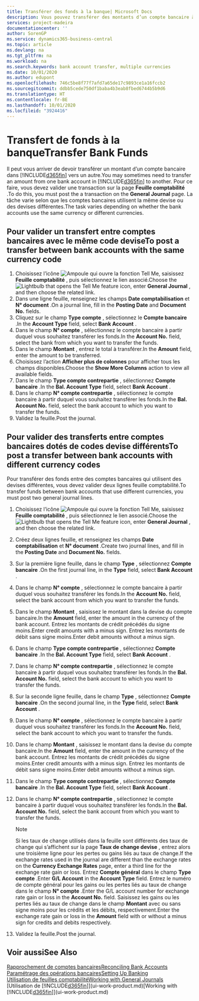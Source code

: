 ```yaml
---
title: Transférer des fonds à la banque| Microsoft Docs
description: Vous pouvez transférer des montants d’un compte bancaire à un autre, y compris dans différentes devises, en validant la transaction dans la feuille comptabilité.
services: project-madeira
documentationcenter: ''
author: SorenGP
ms.service: dynamics365-business-central
ms.topic: article
ms.devlang: na
ms.tgt_pltfrm: na
ms.workload: na
ms.search.keywords: bank account transfer, multiple currencies
ms.date: 10/01/2020
ms.author: edupont
ms.openlocfilehash: 746c5be8f77f7afd7a65de17c9893ce1a16fccb2
ms.sourcegitcommit: ddbb5cede750df1baba4b3eab8fbed6744b5b9d6
ms.translationtype: HT
ms.contentlocale: fr-BE
ms.lasthandoff: 10/01/2020
ms.locfileid: "3924416"
---
```

# <a name="transfer-bank-funds"></a><span data-ttu-id="f733b-103">Transfert de fonds à la banque</span><span class="sxs-lookup"><span data-stu-id="f733b-103">Transfer Bank Funds</span></span>
<span data-ttu-id="f733b-104">Il peut vous arriver de devoir transférer un montant d’un compte bancaire dans [!INCLUDE[d365fin](includes/d365fin_md.md)] vers un autre.</span><span class="sxs-lookup"><span data-stu-id="f733b-104">You may sometimes need to transfer an amount from one bank account in [!INCLUDE[d365fin](includes/d365fin_md.md)] to another.</span></span> <span data-ttu-id="f733b-105">Pour ce faire, vous devez valider une transaction sur la page **Feuille comptabilité** .</span><span class="sxs-lookup"><span data-stu-id="f733b-105">To do this, you must post the a transaction on the **General Journal** page.</span></span> <span data-ttu-id="f733b-106">La tâche varie selon que les comptes bancaires utilisent la même devise ou des devises différentes.</span><span class="sxs-lookup"><span data-stu-id="f733b-106">The task varies depending on whether the bank accounts use the same currency or different currencies.</span></span>

## <a name="to-post-a-transfer-between-bank-accounts-with-the-same-currency-code"></a><span data-ttu-id="f733b-107">Pour valider un transfert entre comptes bancaires avec le même code devise</span><span class="sxs-lookup"><span data-stu-id="f733b-107">To post a transfer between bank accounts with the same currency code</span></span>
1. <span data-ttu-id="f733b-108">Choisissez l’icône ![Ampoule qui ouvre la fonction Tell Me](media/ui-search/search_small.png "Dites-moi ce que vous voulez faire"), saisissez **Feuille comptabilité** , puis sélectionnez le lien associé.</span><span class="sxs-lookup"><span data-stu-id="f733b-108">Choose the ![Lightbulb that opens the Tell Me feature](media/ui-search/search_small.png "Tell me what you want to do") icon, enter **General Journal** , and then choose the related link.</span></span>
2. <span data-ttu-id="f733b-109">Dans une ligne feuille, renseignez les champs **Date comptabilisation** et **N° document** .</span><span class="sxs-lookup"><span data-stu-id="f733b-109">On a journal line, fill in the **Posting Date** and **Document No.** fields.</span></span>
3. <span data-ttu-id="f733b-110">Cliquez sur le champ **Type compte** , sélectionnez le **Compte bancaire** .</span><span class="sxs-lookup"><span data-stu-id="f733b-110">In the **Account Type** field, select **Bank Account** .</span></span>
4. <span data-ttu-id="f733b-111">Dans le champ **N° compte** , sélectionnez le compte bancaire à partir duquel vous souhaitez transférer les fonds.</span><span class="sxs-lookup"><span data-stu-id="f733b-111">In the **Account No.** field, select the bank from which you want to transfer the funds.</span></span>
5. <span data-ttu-id="f733b-112">Dans le champ **Montant** , entrez le total à transférer.</span><span class="sxs-lookup"><span data-stu-id="f733b-112">In the **Amount** field, enter the amount to be transferred.</span></span>
6. <span data-ttu-id="f733b-113">Choisissez l’action **Afficher plus de colonnes** pour afficher tous les champs disponibles.</span><span class="sxs-lookup"><span data-stu-id="f733b-113">Choose the **Show More Columns** action to view all available fields.</span></span>
7. <span data-ttu-id="f733b-114">Dans le champ **Type compte contrepartie** , sélectionnez **Compte bancaire** .</span><span class="sxs-lookup"><span data-stu-id="f733b-114">In the **Bal. Account Type** field, select **Bank Account** .</span></span>
8. <span data-ttu-id="f733b-115">Dans le champ **N° compte contrepartie** , sélectionnez le compte bancaire à partir duquel vous souhaitez transférer les fonds.</span><span class="sxs-lookup"><span data-stu-id="f733b-115">In the **Bal. Account No.** field, select the bank account to which you want to transfer the funds.</span></span>
9. <span data-ttu-id="f733b-116">Validez la feuille.</span><span class="sxs-lookup"><span data-stu-id="f733b-116">Post the journal.</span></span>

## <a name="to-post-a-transfer-between-bank-accounts-with-different-currency-codes"></a><span data-ttu-id="f733b-117">Pour valider des transferts entre comptes bancaires dotés de codes devise différents</span><span class="sxs-lookup"><span data-stu-id="f733b-117">To post a transfer between bank accounts with different currency codes</span></span>
<span data-ttu-id="f733b-118">Pour transférer des fonds entre des comptes bancaires qui utilisent des devises différentes, vous devez valider deux lignes feuille comptabilité.</span><span class="sxs-lookup"><span data-stu-id="f733b-118">To transfer funds between bank accounts that use different currencies, you must post two general journal lines.</span></span>

1. <span data-ttu-id="f733b-119">Choisissez l’icône ![Ampoule qui ouvre la fonction Tell Me](media/ui-search/search_small.png "Dites-moi ce que vous voulez faire"), saisissez **Feuille comptabilité** , puis sélectionnez le lien associé.</span><span class="sxs-lookup"><span data-stu-id="f733b-119">Choose the ![Lightbulb that opens the Tell Me feature](media/ui-search/search_small.png "Tell me what you want to do") icon, enter **General Journal** , and then choose the related link.</span></span>
2. <span data-ttu-id="f733b-120">Créez deux lignes feuille, et renseignez les champs **Date comptabilisation** et **N° document** .</span><span class="sxs-lookup"><span data-stu-id="f733b-120">Create two journal lines, and fill in the **Posting Date** and **Document No.** fields.</span></span>
3. <span data-ttu-id="f733b-121">Sur la première ligne feuille, dans le champ **Type** , sélectionnez **Compte bancaire** .</span><span class="sxs-lookup"><span data-stu-id="f733b-121">On the first journal line, in the **Type** field, select **Bank Account** .</span></span>
4. <span data-ttu-id="f733b-122">Dans le champ **N° compte** , sélectionnez le compte bancaire à partir duquel vous souhaitez transférer les fonds.</span><span class="sxs-lookup"><span data-stu-id="f733b-122">In the **Account No.** field, select the bank account from which you want to transfer the funds.</span></span>
5. <span data-ttu-id="f733b-123">Dans le champ **Montant** , saisissez le montant dans la devise du compte bancaire.</span><span class="sxs-lookup"><span data-stu-id="f733b-123">In the **Amount** field, enter the amount in the currency of the bank account.</span></span> <span data-ttu-id="f733b-124">Entrez les montants de crédit précédés du signe moins.</span><span class="sxs-lookup"><span data-stu-id="f733b-124">Enter credit amounts with a minus sign.</span></span> <span data-ttu-id="f733b-125">Entrez les montants de débit sans signe moins.</span><span class="sxs-lookup"><span data-stu-id="f733b-125">Enter debit amounts without a minus sign.</span></span>
6. <span data-ttu-id="f733b-126">Dans le champ **Type compte contrepartie** , sélectionnez **Compte bancaire** .</span><span class="sxs-lookup"><span data-stu-id="f733b-126">In the **Bal. Account Type** field, select **Bank Account** .</span></span>
7. <span data-ttu-id="f733b-127">Dans le champ **N° compte contrepartie** , sélectionnez le compte bancaire à partir duquel vous souhaitez transférer les fonds.</span><span class="sxs-lookup"><span data-stu-id="f733b-127">In the **Bal. Account No.** field, select the bank account to which you want to transfer the funds.</span></span>
8. <span data-ttu-id="f733b-128">Sur la seconde ligne feuille, dans le champ **Type** , sélectionnez **Compte bancaire** .</span><span class="sxs-lookup"><span data-stu-id="f733b-128">On the second journal line, in the **Type** field, select **Bank Account** .</span></span>
9. <span data-ttu-id="f733b-129">Dans le champ **N° compte** , sélectionnez le compte bancaire à partir duquel vous souhaitez transférer les fonds.</span><span class="sxs-lookup"><span data-stu-id="f733b-129">In the **Account No.** field, select the bank account to which you want to transfer the funds.</span></span>
10. <span data-ttu-id="f733b-130">Dans le champ **Montant** , saisissez le montant dans la devise du compte bancaire.</span><span class="sxs-lookup"><span data-stu-id="f733b-130">In the **Amount** field, enter the amount in the currency of the bank account.</span></span> <span data-ttu-id="f733b-131">Entrez les montants de crédit précédés du signe moins.</span><span class="sxs-lookup"><span data-stu-id="f733b-131">Enter credit amounts with a minus sign.</span></span> <span data-ttu-id="f733b-132">Entrez les montants de débit sans signe moins.</span><span class="sxs-lookup"><span data-stu-id="f733b-132">Enter debit amounts without a minus sign.</span></span>
11. <span data-ttu-id="f733b-133">Dans le champ **Type compte contrepartie** , sélectionnez **Compte bancaire** .</span><span class="sxs-lookup"><span data-stu-id="f733b-133">In the **Bal. Account Type** field, select **Bank Account** .</span></span>  
12. <span data-ttu-id="f733b-134">Dans le champ **N° compte contrepartie** , sélectionnez le compte bancaire à partir duquel vous souhaitez transférer les fonds.</span><span class="sxs-lookup"><span data-stu-id="f733b-134">In the **Bal. Account No.** field, select the bank account from which you want to transfer the funds.</span></span>

    > [!NOTE]  
    > <span data-ttu-id="f733b-135">Si les taux de change utilisés dans la feuille sont différents des taux de change qui s’affichent sur la page **Taux de change devise** , entrez alors une troisième ligne pour les pertes ou gains liés au taux de change.</span><span class="sxs-lookup"><span data-stu-id="f733b-135">If the exchange rates used in the journal are different than the exchange rates on the **Currency Exchange Rates** page, enter a third line for the exchange rate gain or loss.</span></span> <span data-ttu-id="f733b-136">Entrez **Compte général** dans le champ **Type compte** .</span><span class="sxs-lookup"><span data-stu-id="f733b-136">Enter **G/L Account** in the **Account Type** field.</span></span> <span data-ttu-id="f733b-137">Entrez le numéro de compte général pour les gains ou les pertes liés au taux de change dans le champ **N° compte** .</span><span class="sxs-lookup"><span data-stu-id="f733b-137">Enter the G/L account number for exchange rate gain or loss in the **Account No.** field.</span></span> <span data-ttu-id="f733b-138">Saisissez les gains ou les pertes liés au taux de change dans le champ **Montant** avec ou sans signe moins pour les crédits et les débits, respectivement.</span><span class="sxs-lookup"><span data-stu-id="f733b-138">Enter the exchange rate gain or loss in the **Amount** field with or without a minus sign for credits and debits respectively.</span></span>
13. <span data-ttu-id="f733b-139">Validez la feuille.</span><span class="sxs-lookup"><span data-stu-id="f733b-139">Post the journal.</span></span>

## <a name="see-also"></a><span data-ttu-id="f733b-140">Voir aussi</span><span class="sxs-lookup"><span data-stu-id="f733b-140">See Also</span></span>
[<span data-ttu-id="f733b-141">Rapprochement de comptes bancaires</span><span class="sxs-lookup"><span data-stu-id="f733b-141">Reconciling Bank Accounts</span></span>](bank-manage-bank-accounts.md)  
[<span data-ttu-id="f733b-142">Paramétrage des opérations bancaires</span><span class="sxs-lookup"><span data-stu-id="f733b-142">Setting Up Banking</span></span>](bank-setup-banking.md)  
[<span data-ttu-id="f733b-143">Utilisation de feuilles comptabilité</span><span class="sxs-lookup"><span data-stu-id="f733b-143">Working with General Journals</span></span>](ui-work-general-journals.md)  
<span data-ttu-id="f733b-144">[Utilisation de [!INCLUDE[d365fin](includes/d365fin_md.md)]](ui-work-product.md)</span><span class="sxs-lookup"><span data-stu-id="f733b-144">[Working with [!INCLUDE[d365fin](includes/d365fin_md.md)]](ui-work-product.md)</span></span>
